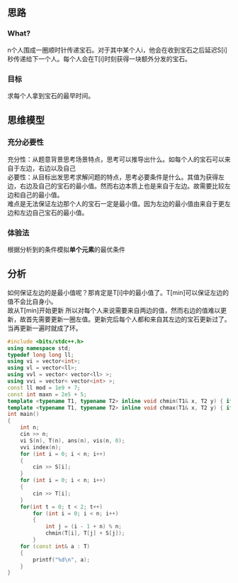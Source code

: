 ## 思路
### What?
n个人围成一圈顺时针传递宝石。对于其中某个人i，他会在收到宝石之后延迟S[i]秒传递给下一个人。每个人会在T[i]时刻获得一块额外分发的宝石。  
### 目标
求每个人拿到宝石的最早时间。
## 思维模型
### 充分必要性
充分性：从题意背景思考场景特点，思考可以推导出什么。如每个人的宝石可以来自于左边，右边以及自己  
必要性：从目标出发思考求解问题的特点，思考必要条件是什么。其值为获得左边，右边及自己的宝石的最小值。然而右边本质上也是来自于左边。故需要比较左边和自己的最小值。  
难点是无法保证左边那个人的宝石一定是最小值。因为左边的最小值由来自于更左边和左边自己宝石的最小值。
### 体验法
根据分析到的条件模拟**单个元素**的最优条件 
## 分析
如何保证左边的是最小值呢？那肯定是T[i]中的最小值了。T[min]可以保证左边的值不会比自身小。  
故从T[min]开始更新
所以对每个人来说需要来自两边的值，然而右边的值难以更新，故首先需要更新一圈左值。更新完后每个人都和来自其左边的宝石更新过了。当再更新一遍时就成了环。
```C++
#include <bits/stdc++.h>
using namespace std;
typedef long long ll;
using vi = vector<int>;
using vl = vector<ll>;
using vvl = vector< vector<ll> >;
using vvi = vector< vector<int> >;
const ll mod = 1e9 + 7;
const int maxn = 2e5 + 5;
template <typename T1, typename T2> inline void chmin(T1& x, T2 y) { if (x > y) x = y; }
template <typename T1, typename T2> inline void chmax(T1& x, T2 y) { if (x < y) x = y; }
int main()
{
    int n;
    cin >> n;
    vi S(n), T(n), ans(n), vis(n, 0);
    vvi index(n);
    for (int i = 0; i < n; i++)
    {
        cin >> S[i];
    }
    for (int i = 0; i < n; i++)
    {
        cin >> T[i];
    }
    for(int t = 0; t < 2; t++)
        for (int i = 0; i < n; i++)
        {
            int j = (i - 1 + n) % n;
            chmin(T[i], T[j] + S[j]);
        }
    for (const int& a : T)
    {
        printf("%d\n", a);
    }
}
```
